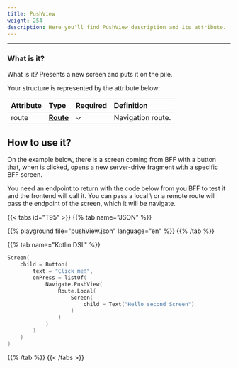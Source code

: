 ```yaml
---
title: PushView
weight: 254
description: Here you'll find PushView description and its attribute.
---
```


---

### What is it?
What is it?
Presents a new screen and puts it on the pile.

Your structure is represented by the attribute below:

| **Attribute** | **Type**                                       | Required | **Definition**    |
| :------------ | :--------------------------------------------- | :------- | :---------------- |
| route         | [**Route**](/api/actions/navigate/route/) | ✓        | Navigation route. |

## How to use it?

On the example below, there is a screen coming from BFF with a button that, when is clicked, opens a new server-drive fragment with a specific BFF screen.

You need an endpoint to return with the code below from you BFF to test it and the frontend will call it. You can pass a local \ or a remote route will pass the endpoint of the screen, which it will be navigate.

{{< tabs id="T95" >}}
{{% tab name="JSON" %}}

<!-- json-playground:pushView.json
{
  "_beagleComponent_" : "beagle:screenComponent",
  "child" : {
    "_beagleComponent_" : "beagle:button",
    "text" : "Click me!",
    "onPress" : [ {
      "_beagleAction_" : "beagle:pushView",
      "route" : {
        "screen" : {
          "_beagleComponent_" : "beagle:screenComponent",
          "child" : {
            "_beagleComponent_" : "beagle:text",
            "text" : "Hello second Screen"
          }
        }
      }
    } ]
  }
}
-->

{{% playground file="pushView.json" language="en" %}}
{{% /tab %}}

{{% tab name="Kotlin DSL" %}}

```kotlin
Screen(
    child = Button(
        text = "Click me!",
        onPress = listOf(
            Navigate.PushView(
                Route.Local(
                    Screen(
                        child = Text("Hello second Screen")
                    )
                )
            )
        )
    )
)
```

{{% /tab %}}
{{< /tabs >}}

